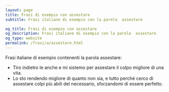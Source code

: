 ```yaml
---
layout: page
title: Frasi di esempio con assestare 
subtitle: Frasi italiane di esempio con la parola  assestare

og_title: Frasi di esempio con assestare 
og_description: Frasi italiane di esempio con la parola  assestare
og_type: website
permalink: /frasi/a/assestare.html
---
```


Frasi italiane di esempio contenenti la parola assestare:


- Tiro indietro le anche e mi sistemo per assestare il colpo migliore di una vita.
- Lo sto rendendo migliore di quanto non sia, e tutto perché cerco di assestare colpi più abili del necessario, sforzandomi di essere perfetto.
